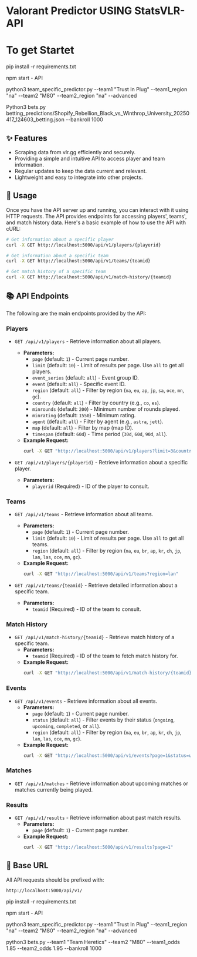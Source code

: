 # Valorant Predictor USING StatsVLR-API

# To get Startet

pip install -r requirements.txt

npm start - API

python3 team_specific_predictor.py --team1 "Trust In Plug" --team1_region "na" --team2 "M80" --team2_region "na" --advanced

Python3 bets.py betting_predictions/Shopify_Rebellion_Black_vs_Winthrop_University_20250417_124603_betting.json --bankroll 1000

## ✨ Features

- Scraping data from vlr.gg efficiently and securely.
- Providing a simple and intuitive API to access player and team information.
- Regular updates to keep the data current and relevant.
- Lightweight and easy to integrate into other projects.

## 🎯 Usage

Once you have the API server up and running, you can interact with it using HTTP requests. The API provides endpoints for accessing players', teams', and match history data. Here's a basic example of how to use the API with cURL:

```bash
# Get information about a specific player
curl -X GET http://localhost:5000/api/v1/players/{playerid}

# Get information about a specific team
curl -X GET http://localhost:5000/api/v1/teams/{teamid}

# Get match history of a specific team
curl -X GET http://localhost:5000/api/v1/match-history/{teamid}
```

## 📚 API Endpoints

The following are the main endpoints provided by the API:

### Players

- `GET /api/v1/players` - Retrieve information about all players.
  - **Parameters:**
    - `page` (default: `1`) - Current page number.
    - `limit` (default: `10`) - Limit of results per page. Use `all` to get all players.
    - `event_series` (default: `all`) - Event group ID.
    - `event` (default: `all`) - Specific event ID.
    - `region` (default: `all`) - Filter by region (`na`, `eu`, `ap`, `jp`, `sa`, `oce`, `mn`, `gc`).
    - `country` (default: `all`) - Filter by country (e.g., `co`, `es`).
    - `minrounds` (default: `200`) - Minimum number of rounds played.
    - `minrating` (default: `1550`) - Minimum rating.
    - `agent` (default: `all`) - Filter by agent (e.g., `astra`, `jett`).
    - `map` (default: `all`) - Filter by map (map ID).
    - `timespan` (default: `60d`) - Time period (`30d`, `60d`, `90d`, `all`).
  - **Example Request:**
    ```bash
    curl -X GET "http://localhost:5000/api/v1/players?limit=3&country=co"
    ```

- `GET /api/v1/players/{playerid}` - Retrieve information about a specific player.
  - **Parameters:**
    - `playerid` (Required) - ID of the player to consult.

### Teams

- `GET /api/v1/teams` - Retrieve information about all teams.
  - **Parameters:**
    - `page` (default: `1`) - Current page number.
    - `limit` (default: `10`) - Limit of results per page. Use `all` to get all teams.
    - `region` (default: `all`) - Filter by region (`na`, `eu`, `br`, `ap`, `kr`, `ch`, `jp`, `lan`, `las`, `oce`, `mn`, `gc`).
  - **Example Request:**
    ```bash
    curl -X GET "http://localhost:5000/api/v1/teams?region=lan"
    ```

- `GET /api/v1/teams/{teamid}` - Retrieve detailed information about a specific team.
  - **Parameters:**
    - `teamid` (Required) - ID of the team to consult.

### Match History

- `GET /api/v1/match-history/{teamid}` - Retrieve match history of a specific team.
  - **Parameters:**
    - `teamid` (Required) - ID of the team to fetch match history for.
  - **Example Request:**
    ```bash
    curl -X GET "http://localhost:5000/api/v1/match-history/{teamid}"
    ```


### Events

- `GET /api/v1/events` - Retrieve information about all events.
  - **Parameters:**
    - `page` (default: `1`) - Current page number.
    - `status` (default: `all`) - Filter events by their status (`ongoing`, `upcoming`, `completed`, or `all`).
    - `region` (default: `all`) - Filter by region (`na`, `eu`, `br`, `ap`, `kr`, `ch`, `jp`, `lan`, `las`, `oce`, `mn`, `gc`).
  - **Example Request:**
    ```bash
    curl -X GET "http://localhost:5000/api/v1/events?page=1&status=upcoming&region=all"
    ```

### Matches

- `GET /api/v1/matches` - Retrieve information about upcoming matches or matches currently being played.

### Results

- `GET /api/v1/results` - Retrieve information about past match results.
  - **Parameters:**
    - `page` (default: `1`) - Current page number.
  - **Example Request:**
    ```bash
    curl -X GET "http://localhost:5000/api/v1/results?page=1"
    ```

## 🔗 Base URL

All API requests should be prefixed with:
```
http://localhost:5000/api/v1/
```
pip install -r requirements.txt

npm start - API

python3 team_specific_predictor.py --team1 "Trust In Plug" --team1_region "na" --team2 "M80" --team2_region "na" --advanced

python3 bets.py --team1 "Team Heretics" --team2 "M80" --team1_odds 1.85 --team2_odds 1.95 --bankroll 1000